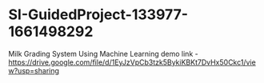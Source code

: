 # SI-GuidedProject-133977-1661498292
Milk Grading System Using Machine Learning
demo link -https://drive.google.com/file/d/1EyJzVpCb3tzk5BykiKBKt7DvHx50Ckc1/view?usp=sharing
